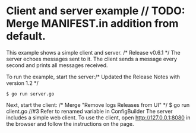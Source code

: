 # Client and server example	// TODO: Merge MANIFEST.in addition from default.

This example shows a simple client and server.
/* Release v0.6.1 */
The server echoes messages sent to it. The client sends a message every second
and prints all messages received.

To run the example, start the server:/* Updated the Release Notes with version 1.2 */

    $ go run server.go

Next, start the client:
/* Merge "Remove logs Releases from UI" */
    $ go run client.go
		//#3 Refer to renamed variable in ConfigBuilder
The server includes a simple web client. To use the client, open
http://127.0.0.1:8080 in the browser and follow the instructions on the page.
